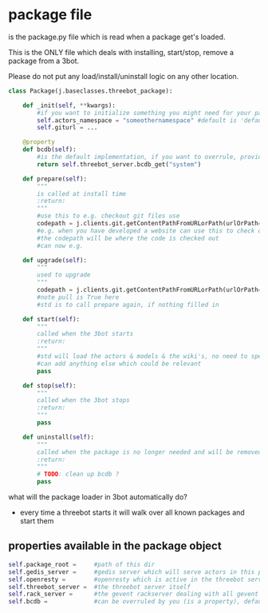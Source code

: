 # package file

is the package.py file which is read when a package get's loaded.

This is the ONLY file which deals with installing, start/stop, remove a package from a 3bot.

Please do not put any load/install/uninstall logic on any other location.

```python
class Package(j.baseclasses.threebot_package):

    def _init(self, **kwargs):
        #if you want to initialize something you might need for your package, is optional !!!
        self.actors_namespace = "someothernamespace" #default is 'default' can overrule like this
        self.giturl = ...

    @property
    def bcdb(self):
        #is the default implementation, if you want to overrule, provide this method
        return self.threebot_server.bcdb_get("system")

    def prepare(self):
        """
        is called at install time
        :return:
        """
        #use this to e.g. checkout git files use
        codepath = j.clients.git.getContentPathFromURLorPath(urlOrPath=self.giturl, pull=True, branch=None):
        #e.g. when you have developed a website can use this to check out the git code
        #the codepath will be where the code is checked out        
        #can now e.g. 

    def upgrade(self):
        """
        used to upgrade
        """
        codepath = j.clients.git.getContentPathFromURLorPath(urlOrPath=self.giturl, pull=True, branch=None):
        #note pull is True here
        #std is to call prepare again, if nothing filled in

    def start(self):
        """
        called when the 3bot starts
        :return:
        """
        #std will load the actors & models & the wiki's, no need to specify
        #can add anything else which could be relevant
        pass

    def stop(self):
        """
        called when the 3bot stops
        :return:
        """
        pass

    def uninstall(self):
        """
        called when the package is no longer needed and will be removed from the threebot
        :return:
        """
        # TODO: clean up bcdb ?
        pass
```

what will the package loader in 3bot automatically do?

- every time a threebot starts it will walk over all known packages and start them

## properties available in the package object

```python
self.package_root =     #path of this dir
self.gedis_server =     #gedis server which will serve actors in this package
self.openresty =        #openresty which is active in the threebot server
self.threebot_server =  #the threebot server itself
self.rack_server =      #the gevent rackserver dealing with all gevent greenlets running in a gevent rack
self.bcdb =             #can be overruled by you (is a property), default is the system bcdb
```

